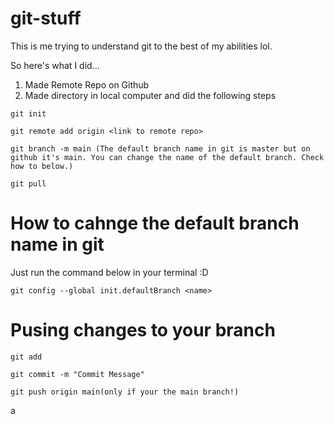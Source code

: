 # git-stuff

This is me trying to understand git to the best of my abilities lol.

So here's what I did...

1. Made Remote Repo on Github
2. Made directory in local computer and did the following steps

```
git init

git remote add origin <link to remote repo>

git branch -m main (The default branch name in git is master but on github it's main. You can change the name of the default branch. Check how to below.)

git pull
```

# How to cahnge the default branch name in git

Just run the command below in your terminal :D

```
git config --global init.defaultBranch <name>
```

# Pusing changes to your branch

```
git add

git commit -m "Commit Message"

git push origin main(only if your the main branch!)
```

a
